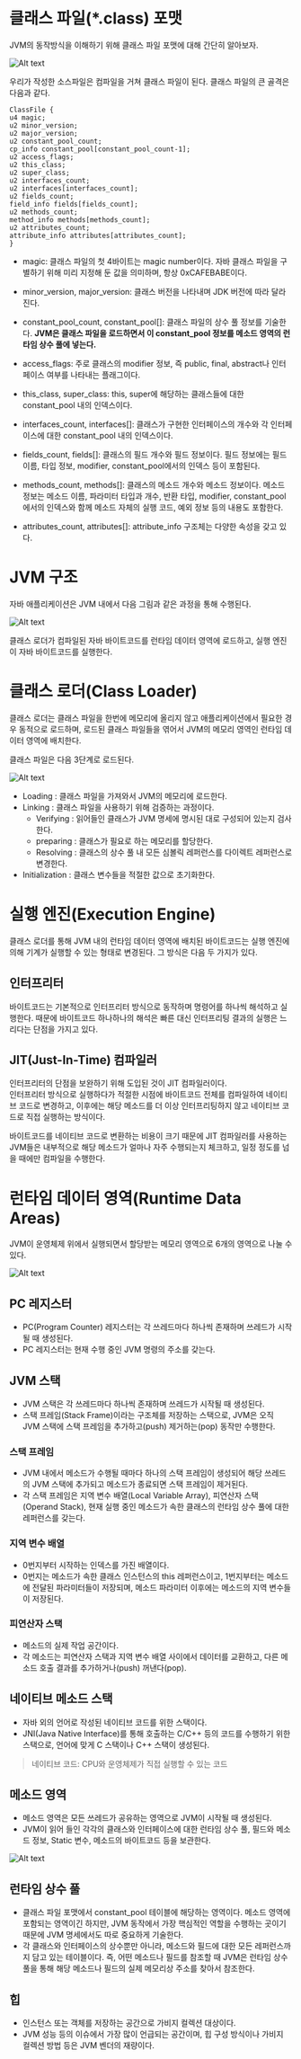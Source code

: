 # 클래스 파일(*.class) 포맷
JVM의 동작방식을 이해하기 위해 클래스 파일 포맷에 대해 간단히 알아보자.

![Alt text](<이미지/자바 애플리케이션의 구동 원리.png>)

우리가 작성한 소스파일은 컴파일을 거쳐 클래스 파일이 된다. 클래스 파일의 큰 골격은 다음과 같다.

```
ClassFile {  
u4 magic;  
u2 minor_version;  
u2 major_version;  
u2 constant_pool_count;  
cp_info constant_pool[constant_pool_count-1];  
u2 access_flags;  
u2 this_class;  
u2 super_class;  
u2 interfaces_count;  
u2 interfaces[interfaces_count];  
u2 fields_count;  
field_info fields[fields_count];  
u2 methods_count;  
method_info methods[methods_count];  
u2 attributes_count;  
attribute_info attributes[attributes_count];  
}
```

* magic: 클래스 파일의 첫 4바이트는 magic number이다. 자바 클래스 파일을 구별하기 위해 미리 지정해 둔 값을 의미하며, 항상 0xCAFEBABE이다.

* minor_version, major_version: 클래스 버전을 나타내며 JDK 버전에 따라 달라진다.

* constant_pool_count, constant_pool[]: 클래스 파일의 상수 풀 정보를 기술한다. **JVM은 클래스 파일을 로드하면서 이 constant_pool 정보를 메소드 영역의 런타임 상수 풀에 넣는다.**

* access_flags: 주로 클래스의 modifier 정보, 즉 public, final, abstract나 인터페이스 여부를 나타내는 플래그이다.

* this_class, super_class: this, super에 해당하는 클래스들에 대한 constant_pool 내의 인덱스이다.

* interfaces_count, interfaces[]: 클래스가 구현한 인터페이스의 개수와 각 인터페이스에 대한 constant_pool 내의 인덱스이다.

* fields_count, fields[]: 클래스의 필드 개수와 필드 정보이다. 필드 정보에는 필드 이름, 타입 정보, modifier, constant_pool에서의 인덱스 등이 포함된다.

* methods_count, methods[]: 클래스의 메소드 개수와 메소드 정보이다. 메소드 정보는 메소드 이름, 파라미터 타입과 개수, 반환 타입, modifier, constant_pool에서의 인덱스와 함께 메소드 자체의 실행 코드, 예외 정보 등의 내용도 포함한다.

* attributes_count, attributes[]: attribute_info 구조체는 다양한 속성을 갖고 있다.

# JVM 구조
자바 애플리케이션은 JVM 내에서 다음 그림과 같은 과정을 통해 수행된다.

![Alt text](<이미지/JVM 구조.png>)

클래스 로더가 컴파일된 자바 바이트코드를 런타임 데이터 영역에 로드하고, 실행 엔진이 자바 바이트코드를 실행한다.

# 클래스 로더(Class Loader)
클래스 로더는 클래스 파일을 한번에 메모리에 올리지 않고 애플리케이션에서 필요한 경우 동적으로 로드하며, 로드된 클래스 파일들을 엮어서 JVM의 메모리 영역인 런타임 데이터 영역에 배치한다.

클래스 파일은 다음 3단계로 로드된다.

![Alt text](<이미지/클래스 로드 과정.png>)

* Loading : 클래스 파일을 가져와서 JVM의 메모리에 로드한다.
* Linking : 클래스 파일을 사용하기 위해 검증하는 과정이다.
    * Verifying : 읽어들인 클래스가 JVM 명세에 명시된 대로 구성되어 있는지 검사한다.
    * preparing : 클래스가 필요로 하는 메모리를 할당한다.
    * Resolving : 클래스의 상수 풀 내 모든 심볼릭 레퍼런스를 다이렉트 레퍼런스로 변경한다.
* Initialization : 클래스 변수들을 적절한 값으로 초기화한다.

# 실행 엔진(Execution Engine)
클래스 로더를 통해 JVM 내의 런타임 데이터 영역에 배치된 바이트코드는 실행 엔진에 의해 기계가 실행할 수 있는 형태로 변경된다. 그 방식은 다음 두 가지가 있다.

## 인터프리터
바이트코드는 기본적으로 인터프리터 방식으로 동작하며 명령어를 하나씩 해석하고 실행한다. 때문에 바이트코드 하나하나의 해석은 빠른 대신 인터프리팅 결과의 실행은 느리다는 단점을 가지고 있다.

## JIT(Just-In-Time) 컴파일러
인터프리터의 단점을 보완하기 위해 도입된 것이 JIT 컴파일러이다.<br>
인터프리터 방식으로 실행하다가 적절한 시점에 바이트코드 전체를 컴파일하여 네이티브 코드로 변경하고, 이후에는 해당 메소드를 더 이상 인터프리팅하지 않고 네이티브 코드로 직접 실행하는 방식이다.

바이트코드를 네이티브 코드로 변환하는 비용이 크기 때문에 JIT 컴파일러를 사용하는 JVM들은 내부적으로 해당 메소드가 얼마나 자주 수행되는지 체크하고, 일정 정도를 넘을 때에만 컴파일을 수행한다.

# 런타임 데이터 영역(Runtime Data Areas)
JVM이 운영체제 위에서 실행되면서 할당받는 메모리 영역으로 6개의 영역으로 나눌 수 있다.

![Alt text](<이미지/런타임 데이터 영역.png>)

## PC 레지스터
* PC(Program Counter) 레지스터는 각 쓰레드마다 하나씩 존재하며 쓰레드가 시작될 때 생성된다.
*  PC 레지스터는 현재 수행 중인 JVM 명령의 주소를 갖는다.

## JVM 스택
* JVM 스택은 각 쓰레드마다 하나씩 존재하며 쓰레드가 시작될 때 생성된다.
* 스택 프레임(Stack Frame)이라는 구조체를 저장하는 스택으로, JVM은 오직 JVM 스택에 스택 프레임을 추가하고(push) 제거하는(pop) 동작만 수행한다.

### 스택 프레임
* JVM 내에서 메소드가 수행될 때마다 하나의 스택 프레임이 생성되어 해당 쓰레드의 JVM 스택에 추가되고 메소드가 종료되면 스택 프레임이 제거된다.
* 각 스택 프레임은 지역 변수 배열(Local Variable Array), 피연산자 스택(Operand Stack), 현재 실행 중인 메소드가 속한 클래스의 런타임 상수 풀에 대한 레퍼런스를 갖는다.

### 지역 변수 배열
* 0번지부터 시작하는 인덱스를 가진 배열이다.
* 0번지는 메소드가 속한 클래스 인스턴스의 this 레퍼런스이고, 1번지부터는 메소드에 전달된 파라미터들이 저장되며, 메소드 파라미터 이후에는 메소드의 지역 변수들이 저장된다.

### 피연산자 스택
* 메소드의 실제 작업 공간이다.
* 각 메소드는 피연산자 스택과 지역 변수 배열 사이에서 데이터를 교환하고, 다른 메소드 호출 결과를 추가하거나(push) 꺼낸다(pop).

## 네이티브 메소드 스택
* 자바 외의 언어로 작성된 네이티브 코드를 위한 스택이다.
* JNI(Java Native Interface)를 통해 호출하는 C/C++ 등의 코드를 수행하기 위한 스택으로, 언어에 맞게 C 스택이나 C++ 스택이 생성된다.

>네이티브 코드: CPU와 운영체제가 직접 실행할 수 있는 코드

## 메소드 영역
* 메소드 영역은 모든 쓰레드가 공유하는 영역으로 JVM이 시작될 때 생성된다.
* JVM이 읽어 들인 각각의 클래스와 인터페이스에 대한 런타임 상수 풀, 필드와 메소드 정보, Static 변수, 메소드의 바이트코드 등을 보관한다.

![Alt text](<이미지/메소드 영역.png>)

## 런타임 상수 풀
* 클래스 파일 포맷에서 constant_pool 테이블에 해당하는 영역이다. 메소드 영역에 포함되는 영역이긴 하지만, JVM 동작에서 가장 핵심적인 역할을 수행하는 곳이기 때문에 JVM 명세에서도 따로 중요하게 기술한다.
* 각 클래스와 인터페이스의 상수뿐만 아니라, 메소드와 필드에 대한 모든 레퍼런스까지 담고 있는 테이블이다. 즉, 어떤 메소드나 필드를 참조할 때 JVM은 런타임 상수 풀을 통해 해당 메소드나 필드의 실제 메모리상 주소를 찾아서 참조한다.

## 힙
* 인스턴스 또는 객체를 저장하는 공간으로 가비지 컬렉션 대상이다.
* JVM 성능 등의 이슈에서 가장 많이 언급되는 공간이며, 힙 구성 방식이나 가비지 컬렉션 방법 등은 JVM 벤더의 재량이다.